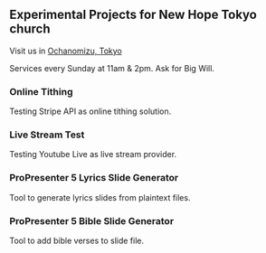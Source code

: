 ## Experimental Projects for New Hope Tokyo church

Visit us in [Ochanomizu, Tokyo](http://newhope.jp)

Services every Sunday at 11am & 2pm. Ask for Big Will.

### Online Tithing

Testing Stripe API as online tithing solution.

### Live Stream Test

Testing Youtube Live as live stream provider.

### ProPresenter 5 Lyrics Slide Generator

Tool to generate lyrics slides from plaintext files. 

### ProPresenter 5 Bible Slide Generator

Tool to add bible verses to slide file.
